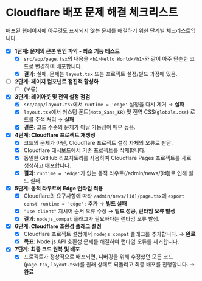# Cloudflare 배포 문제 해결 체크리스트

배포된 웹페이지에 아무것도 표시되지 않는 문제를 해결하기 위한 단계별 체크리스트입니다.

- [x] **1단계: 문제의 근본 원인 파악 - 최소 기능 테스트**
    - [x] `src/app/page.tsx`의 내용을 `<h1>Hello World</h1>`와 같이 아주 단순한 코드로 변경하여 배포합니다.
    - [x] **결과**: 실패. 문제는 `layout.tsx` 또는 프로젝트 설정/빌드 과정에 있음.

- [ ] **2단계: 페이지 컴포넌트 점진적 활성화**
    - [ ] (보류)

- [x] **3단계: 레이아웃 및 전역 설정 점검**
    - [x] `src/app/layout.tsx`에서 `runtime = 'edge'` 설정을 다시 제거 → **실패**
    - [x] `layout.tsx`에서 커스텀 폰트(`Noto_Sans_KR`) 및 전역 CSS(`globals.css`) 로드를 주석 처리 → **실패**
    - [x] **결론**: 코드 수준의 문제가 아닐 가능성이 매우 높음.

- [x] **4단계: Cloudflare 프로젝트 재생성**
    - [x] 코드의 문제가 아닌, Cloudflare 프로젝트 설정 자체의 오류로 판단.
    - [x] Cloudflare 대시보드에서 기존 프로젝트를 삭제합니다.
    - [x] 동일한 GitHub 리포지토리를 사용하여 Cloudflare Pages 프로젝트를 새로 생성하고 배포합니다.
    - [x] **결과**: `runtime = 'edge'`가 없는 동적 라우트(/admin/news/[id])로 인해 빌드 실패.

- [x] **5단계: 동적 라우트에 Edge 런타임 적용**
    - [x] Cloudflare의 요구사항에 따라 `/admin/news/[id]/page.tsx`에 `export const runtime = 'edge';` 추가 → **빌드 실패**
    - [x] `"use client"` 지시어 순서 오류 수정 → **빌드 성공, 런타임 오류 발생**
    - [x] **결과**: `nodejs_compat` 플래그가 필요하다는 런타임 오류 발생.

- [x] **6단계: Cloudflare 호환성 플래그 설정**
    - [x] Cloudflare 프로젝트 설정에서 `nodejs_compat` 플래그를 추가합니다. → **완료**
    - [x] **목표**: Node.js API 호환성 문제를 해결하여 런타임 오류를 제거합니다.

- [x] **7단계: 최종 코드 원복 및 배포**
    - [x] 프로젝트가 정상적으로 배포되면, 디버깅을 위해 수정했던 모든 코드(`page.tsx`, `layout.tsx`)를 원래 상태로 되돌리고 최종 배포를 진행합니다. → **완료** 